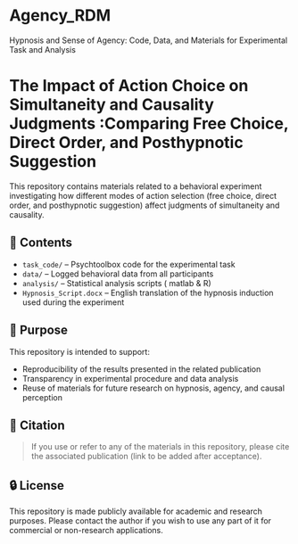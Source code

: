 # Agency_RDM
Hypnosis and Sense of Agency: Code, Data, and Materials for Experimental Task and Analysis

# The Impact of Action Choice on Simultaneity and Causality Judgments :Comparing Free Choice, Direct Order, and Posthypnotic Suggestion

This repository contains materials related to a behavioral experiment investigating how different modes of action selection (free choice, direct order, and posthypnotic suggestion) affect judgments of simultaneity and causality.

## 📁 Contents

- `task_code/` – Psychtoolbox code for the experimental task
- `data/` – Logged behavioral data from all participants
- `analysis/` – Statistical analysis scripts ( matlab & R)
- `Hypnosis_Script.docx` – English translation of the hypnosis induction used during the experiment

## 🎯 Purpose

This repository is intended to support:
- Reproducibility of the results presented in the related publication
- Transparency in experimental procedure and data analysis
- Reuse of materials for future research on hypnosis, agency, and causal perception

## 📄 Citation

> If you use or refer to any of the materials in this repository, please cite the associated publication (link to be added after acceptance).

## 🔒 License

This repository is made publicly available for academic and research purposes. Please contact the author if you wish to use any part of it for commercial or non-research applications.

